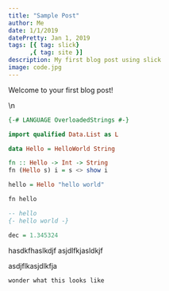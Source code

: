 ```yaml
---
title: "Sample Post"
author: Me
date: 1/1/2019
datePretty: Jan 1, 2019
tags: [{ tag: slick}
      ,{ tag: site }]
description: My first blog post using slick
image: code.jpg
---
```


Welcome to your first blog post!




\n
```haskell
{-# LANGUAGE OverloadedStrings #-}

import qualified Data.List as L

data Hello = HelloWorld String

fn :: Hello -> Int -> String
fn (Hello s) i = s <> show i

hello = Hello "hello world"

fn hello

-- hello
{- hello world -}

dec = 1.345324
```

hasdkfhaslkdjf
asjdlfkjasldkjf


asdjflkasjdlkfja


`wonder what this looks like`
